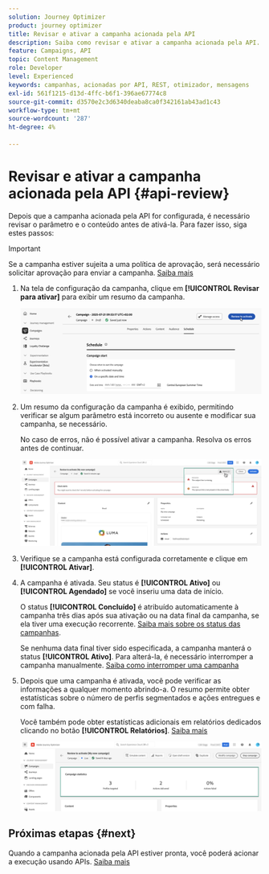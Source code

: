 ```yaml
---
solution: Journey Optimizer
product: journey optimizer
title: Revisar e ativar a campanha acionada pela API
description: Saiba como revisar e ativar a campanha acionada pela API.
feature: Campaigns, API
topic: Content Management
role: Developer
level: Experienced
keywords: campanhas, acionadas por API, REST, otimizador, mensagens
exl-id: 561f1215-d13d-4ffc-b6f1-396ae67774c8
source-git-commit: d3570e2c3d6340deaba8ca0f342161ab43ad1c43
workflow-type: tm+mt
source-wordcount: '287'
ht-degree: 4%

---
```


# Revisar e ativar a campanha acionada pela API {#api-review}

Depois que a campanha acionada pela API for configurada, é necessário revisar o parâmetro e o conteúdo antes de ativá-la. Para fazer isso, siga estes passos:

>[!IMPORTANT]
>
> Se a campanha estiver sujeita a uma política de aprovação, será necessário solicitar aprovação para enviar a campanha. [Saiba mais](../test-approve/gs-approval.md)

1. Na tela de configuração da campanha, clique em **[!UICONTROL Revisar para ativar]** para exibir um resumo da campanha.

   ![](assets/campaign-review.png)

1. Um resumo da configuração da campanha é exibido, permitindo verificar se algum parâmetro está incorreto ou ausente e modificar sua campanha, se necessário.

   No caso de erros, não é possível ativar a campanha. Resolva os erros antes de continuar.

   ![](assets/create-campaign-alerts.png)

1. Verifique se a campanha está configurada corretamente e clique em **[!UICONTROL Ativar]**.

1. A campanha é ativada. Seu status é **[!UICONTROL Ativo]** ou **[!UICONTROL Agendado]** se você inseriu uma data de início.

   O status **[!UICONTROL Concluído]** é atribuído automaticamente à campanha três dias após sua ativação ou na data final da campanha, se ela tiver uma execução recorrente. [Saiba mais sobre os status das campanhas](get-started-with-campaigns.md#statuses).

   Se nenhuma data final tiver sido especificada, a campanha manterá o status **[!UICONTROL Ativo]**. Para alterá-la, é necessário interromper a campanha manualmente. [Saiba como interromper uma campanha](manage-campaigns.md)

1. Depois que uma campanha é ativada, você pode verificar as informações a qualquer momento abrindo-a. O resumo permite obter estatísticas sobre o número de perfis segmentados e ações entregues e com falha.

   Você também pode obter estatísticas adicionais em relatórios dedicados clicando no botão **[!UICONTROL Relatórios]**. [Saiba mais](../reports/campaign-global-report-cja.md)

   ![](assets/create-campaign-summary.png)

## Próximas etapas {#next}

Quando a campanha acionada pela API estiver pronta, você poderá acionar a execução usando APIs. [Saiba mais](trigger-campaigns.md)
